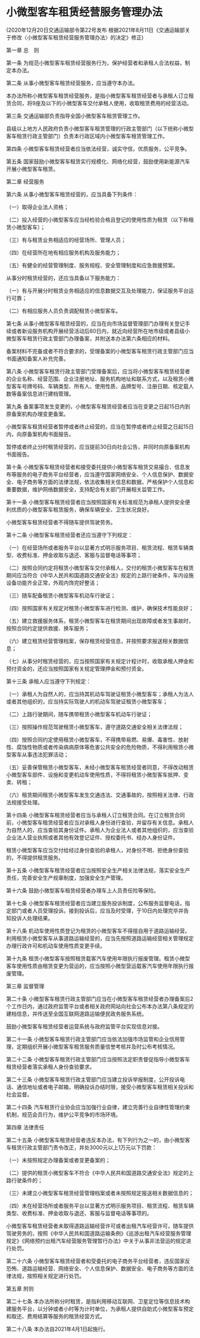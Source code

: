 # 小微型客车租赁经营服务管理办法

(2020年12月20日交通运输部令第22号发布 根据2021年8月11日《交通运输部关于修改〈小微型客车租赁经营服务管理办法〉的决定》修正)


第一章 总  则



第一条 为规范小微型客车租赁经营服务行为，保护经营者和承租人合法权益，制定本办法。

第二条 从事小微型客车租赁经营服务，应当遵守本办法。

本办法所称小微型客车租赁经营服务，是指小微型客车租赁经营者与承租人订立租赁合同，将9座及以下的小微型客车交付承租人使用，收取租赁费用的经营活动。

第三条 交通运输部负责指导全国小微型客车租赁管理工作。

县级以上地方人民政府负责小微型客车租赁管理的行政主管部门（以下统称小微型客车租赁行政主管部门）负责本行政区域内小微型客车租赁管理工作。

第四条 小微型客车租赁经营者应当依法经营，诚实守信，优质服务，公平竞争。

第五条 国家鼓励小微型客车租赁实行规模化、网络化经营，鼓励使用新能源汽车开展小微型客车租赁。



第二章 经营服务



第六条 从事小微型客车租赁经营的，应当具备下列条件：

（一）取得企业法人资格；

（二）投入经营的小微型客车应当经检验合格且登记的使用性质为租赁（以下称租赁小微型客车）；

（三）有与租赁业务相适应的经营场所、管理人员；

（四）在经营所在地有相应服务机构及服务能力；

（五）有健全的经营管理制度、服务规程、安全管理制度和应急救援预案。

从事分时租赁经营的，还应当具备以下服务能力：

（一）有与开展分时租赁业务相适应的信息数据交互及处理能力，保证服务平台运行可靠；

（二）有相应服务人员负责调配租赁小微型客车。

第七条 从事小微型客车租赁经营的，应当在向市场监督管理部门办理有关登记手续或者新设服务机构开展经营活动后60日内，就近向经营所在地市级或者县级小微型客车租赁行政主管部门办理备案，并附送本办法第六条相应的材料。

备案材料不完备或者不符合要求的，受理备案的小微型客车租赁行政主管部门应当书面通知备案人补充完善。

第八条 小微型客车租赁行政主管部门受理备案后，应当将小微型客车租赁经营者的企业名称、经营范围、企业注册地址、服务机构地址和联系方式，以及租赁小微型客车号牌号码、车辆类型、所有人、使用性质、品牌型号、注册日期、核定载人数等备案信息进行建档管理。

第九条 备案事项发生变更的，小微型客车租赁经营者应当在变更之日起15日内到原备案机构办理变更备案。

小微型客车租赁经营者暂停或者终止经营的，应当在暂停或者终止经营之日起15日内，向原备案机构书面报告。

暂停或者终止分时租赁经营的，应当提前30日向社会公告，并同时向原备案机构书面报告。

第十条 小微型客车租赁经营者和接受委托提供小微型客车租赁交易撮合、信息发布等服务的电子商务平台经营者，应当遵守国家网络安全、个人信息保护、数据安全、电子商务等方面的法律法规，依法收集相关信息和数据，严格保护个人信息和重要数据，维护网络数据安全，支持配合有关部门开展相关监管工作。

第十一条 小微型客车租赁经营者应当按照国家有关标准规范为承租人提供安全便利优质的小微型客车租赁服务，确保车辆安全、卫生状况良好。

小微型客车租赁经营者不得随车提供驾驶劳务。

第十二条 小微型客车租赁经营者还应当遵守下列规定：

（一）在经营场所或者服务平台以显著方式明示服务项目、租赁流程、租赁车辆类型、收费标准、押金收取与退还、客服与监督电话等事项；

（二）按照合同约定将租赁小微型客车交付承租人，交付的租赁小微型客车在租赁期间应当符合《中华人民共和国道路交通安全法》规定的上路行驶条件，车内设施设备功能齐全正常，外观内饰完好整洁；

（三）随车配备租赁小微型客车机动车行驶证；

（四）按照国家有关规定对租赁小微型客车进行检测、维护，确保技术性能良好；

（五）建立救援服务体系，租赁小微型客车在租赁期间出现故障或者发生事故时，按照合同约定提供救援、换车服务；

（六）建立租赁经营管理档案，保存租赁经营信息，并按照要求报送相关数据信息；

（七）从事分时租赁经营的，应当按照国家有关规定计程计时，收取承租人押金和预付资金的，还应当按照国家有关规定管理押金和预付资金。

第十三条 承租人应当遵守下列规定：

（一）承租人为自然人的，应当持其机动车驾驶证租赁小微型客车；承租人为法人或者其他组织的，应当持实际驾驶人的机动车驾驶证租赁小微型客车；

（二）上路行驶期间，随车携带租赁小微型客车机动车行驶证；

（三）按照操作规范驾驶租赁小微型客车，遵守道路交通安全相关法律法规；

（四）按照合同约定使用租赁小微型客车，不得携带易燃、易爆、毒害性、放射性、腐蚀性物质或者传染病病原体等危害公共安全的危险物质，不得利用租赁小微型客车从事违法犯罪活动；

（五）妥善保管租赁小微型客车，未经小微型客车租赁经营者同意，不得改动租赁小微型客车部件、设施和变更机动车使用性质，不得将租赁小微型客车抵押、变卖、转租；

（六）租赁期间租赁小微型客车发生交通违法、交通事故的，按照相关法律、行政法规接受处理。

第十四条 小微型客车租赁经营者应当与承租人订立租赁合同。在订立租赁合同前，小微型客车租赁经营者应当对承租人身份进行查验，并留存有关信息。承租人为自然人的，应当查验其身份证件。承租人为企业法人或者其他组织的，应当查验企业法人营业执照或者其他有效登记证件、授权委托书、经办人身份证件。

租赁小微型客车应当交付给经过身份查验的承租人，对身份不明、拒绝身份查验的，不得提供租赁服务。

第十五条 小微型客车租赁经营者应当按照安全生产相关法律法规，落实安全生产责任，完善安全生产规章制度，加强安全生产管理。

第十六条 鼓励小微型客车租赁经营者办理车上人员责任险等保险。

第十七条 小微型客车租赁经营者应当建立服务投诉制度，公布服务监督电话，指定部门或者人员受理投诉。接到投诉后，应当及时受理，于10日内处理完毕并告知投诉人处理结果。

第十八条 机动车使用性质登记为租赁的小微型客车不得擅自用于道路运输经营。利用租赁小微型客车从事道路运输经营的，应当先按照道路运输经营相关管理规定办理行政许可和机动车使用性质变更手续。

第十九条 租赁小微型客车按照租赁载客汽车使用年限执行报废管理。租赁小微型客车使用性质由租赁变更为营运的，应当按照小微型营运载客汽车使用年限执行报废管理。



第三章 监督管理



第二十条 小微型客车租赁行政主管部门应当在小微型客车租赁经营者办理备案后2个工作日内，通过政府监管平台或者相关政府网站向社会公布本办法第八条规定的建档信息，并传送至全国互联网道路运输便民政务服务系统。

鼓励小微型客车租赁经营者运营系统与政府监管平台实现信息对接。

第二十一条 小微型客车租赁行政主管部门应当依法加强市场监管和企业信用管理，定期组织开展小微型客车租赁服务质量信誉考核并及时公布考核情况。

第二十二条 小微型客车租赁行政主管部门应当按照法定职责督促指导小微型客车租赁经营者落实承租人身份查验要求。

第二十三条 小微型客车租赁行政主管部门应当建立投诉举报制度，公开投诉电话、通信地址或者电子邮箱，明确投诉办结时限，接受小微型客车租赁相关投诉和社会监督。

第二十四条 汽车租赁行业协会应当加强行业自律，建立完善行业自律性管理约束机制，规范会员行为，维护公平竞争的市场环境。



第四章 法律责任



第二十五条 小微型客车租赁经营者违反本办法，有下列行为之一的，由小微型客车租赁行政主管部门责令改正，并处3000元以上1万元以下罚款：

（一）未按照规定办理备案或者变更备案的；

（二）提供的租赁小微型客车不符合《中华人民共和国道路交通安全法》规定的上路行驶条件的；

（三）未建立小微型客车租赁经营管理档案或者未按照规定报送相关数据信息的；

（四）未在经营场所或者服务平台以显著方式明示服务项目、租赁流程、租赁车辆类型、收费标准、押金收取与退还、客服与监督电话等事项的。

小微型客车租赁经营者未取得道路运输经营许可或者出租汽车经营许可，随车提供驾驶劳务的，按照《中华人民共和国道路运输条例》《巡游出租汽车经营服务管理规定》《网络预约出租汽车经营服务管理暂行办法》中关于从事非法营运的规定进行处罚。

第二十六条 小微型客车租赁经营者和受委托的电子商务平台经营者，违反国家反恐怖、道路运输经营、网络安全、个人信息保护、数据安全、电子商务等方面的法律法规，按照相关规定进行处罚。



第五章 附则



第二十七条 本办法所称分时租赁，是指利用移动互联网、卫星定位等信息技术构建服务平台，以分钟或者小时等为计时单位，为承租人提供自助式小微型客车预定和取还、费用结算等服务的租赁经营方式。

第二十八条 本办法自2021年4月1日起施行。